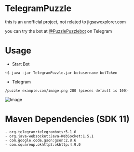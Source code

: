 # TelegramPuzzle
this is an unofficial project, not related to jigsawexplorer.com

you can try the bot at [@PuzzlePuzzlebot](https://t.me/PuzzlePuzzleBot) on Telegram
# Usage
  - Start Bot
  ``` 
  ~$ java -jar TelegramPuzzle.jar botusername botToken
  ```
  - Telegram

  ```
  /puzzle example.com/image.png 200 (pieces default is 100)
  ```

  ![Image](https://i.imgur.com/ePIR16r.png)


# Maven Dependencies (SDK 11)
```
- org.telegram:telegrambots:5.1.0
- org.java-websocket:Java-WebSocket:1.5.1
- com.google.code.gson:gson:2.8.6
- com.squareup.okhttp3:okhttp:4.9.0
```
